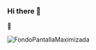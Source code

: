 ### Hi there 👋
:bamboo:
<!--
**ManuelGonzalez-S/ManuelGonzalez-S** is a ✨ _special_ ✨ repository because its `README.md` (this file) appears on your GitHub profile.

Here are some ideas to get you started:

- 🔭 I’m currently working on ...
- 🌱 I’m currently learning ...
- 👯 I’m looking to collaborate on ...
- 🤔 I’m looking for help with ...
- 💬 Ask me about ...
- 📫 How to reach me: ...
- 😄 Pronouns: ...
- ⚡ Fun fact: ...
-->
![FondoPantallaMaximizada](https://user-images.githubusercontent.com/125252015/224312475-8d5019ed-080d-4eb7-92d9-3bcc1ac45fed.jpg)
